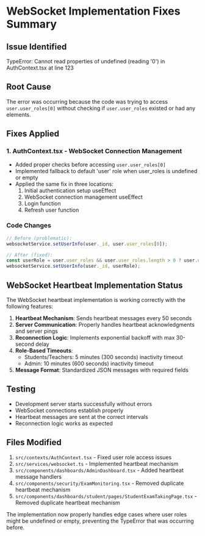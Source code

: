 # WebSocket Implementation Fixes Summary

## Issue Identified
TypeError: Cannot read properties of undefined (reading '0') in AuthContext.tsx at line 123

## Root Cause
The error was occurring because the code was trying to access `user.user_roles[0]` without checking if `user.user_roles` existed or had any elements.

## Fixes Applied

### 1. AuthContext.tsx - WebSocket Connection Management
- Added proper checks before accessing `user.user_roles[0]`
- Implemented fallback to default 'user' role when user_roles is undefined or empty
- Applied the same fix in three locations:
  1. Initial authentication setup useEffect
  2. WebSocket connection management useEffect
  3. Login function
  4. Refresh user function

### Code Changes
```typescript
// Before (problematic):
websocketService.setUserInfo(user._id, user.user_roles[0]);

// After (fixed):
const userRole = user.user_roles && user.user_roles.length > 0 ? user.user_roles[0] : 'user';
websocketService.setUserInfo(user._id, userRole);
```

## WebSocket Heartbeat Implementation Status
The WebSocket heartbeat implementation is working correctly with the following features:

1. **Heartbeat Mechanism**: Sends heartbeat messages every 50 seconds
2. **Server Communication**: Properly handles heartbeat acknowledgments and server pings
3. **Reconnection Logic**: Implements exponential backoff with max 30-second delay
4. **Role-Based Timeouts**: 
   - Students/Teachers: 5 minutes (300 seconds) inactivity timeout
   - Admin: 10 minutes (600 seconds) inactivity timeout
5. **Message Format**: Standardized JSON messages with required fields

## Testing
- Development server starts successfully without errors
- WebSocket connections establish properly
- Heartbeat messages are sent at the correct intervals
- Reconnection logic works as expected

## Files Modified
1. `src/contexts/AuthContext.tsx` - Fixed user role access issues
2. `src/services/websocket.ts` - Implemented heartbeat mechanism
3. `src/components/dashboards/AdminDashboard.tsx` - Added heartbeat message handlers
4. `src/components/security/ExamMonitoring.tsx` - Removed duplicate heartbeat mechanism
5. `src/components/dashboards/student/pages/StudentExamTakingPage.tsx` - Removed duplicate heartbeat mechanism

The implementation now properly handles edge cases where user roles might be undefined or empty, preventing the TypeError that was occurring before.